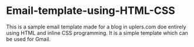 # Email-template-using-HTML-CSS

This is a sample email template made for a blog in uplers.com doe entirely using HTML and inline CSS programming. 
It is a simple template which can be used for Gmail.
